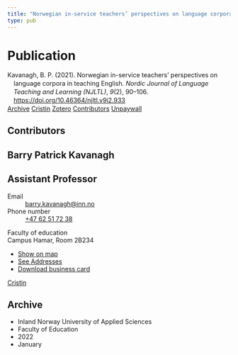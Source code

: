 ```yaml
---
title: "Norwegian in-service teachers’ perspectives on language corpora in teaching English"
type: pub
---
```

<h1>Publication</h1>
<article id="csl-bib-container-U4PUXZD2" class="csl-bib-container">
  <div class="csl-bib-body" style="line-height: 1.35; padding-left: 1em; text-indent:-1em;">
  <div class="csl-entry">Kavanagh, B. P. (2021). Norwegian in-service teachers&#x2019; perspectives on language corpora in teaching English. <i>Nordic Journal of Language Teaching and Learning (NJLTL)</i>, <i>9</i>(2), 90&#x2013;106. <a href="https://doi.org/10.46364/njltl.v9i2.933">https://doi.org/10.46364/njltl.v9i2.933</a></div>
</div>
  <div class="csl-bib-buttons">
    <a href="#taxonomy-article-U4PUXZD2" class="csl-bib-button">Archive</a>
    <a href="https://app.cristin.no/results/show.jsf?id=1986444" alt="Cristin URL" class="csl-bib-button">Cristin</a>
    <a href="http://zotero.org/groups/5022929/items/U4PUXZD2" alt="Zotero URL" class="csl-bib-button">Zotero</a>
    <a href="#contributors-article-U4PUXZD2" class="csl-bib-button">Contributors</a>
    <a href="https://journal.uia.no/index.php/NJLTL/article/download/933/739" class="csl-bib-button">Unpaywall</a>
  </div>
  <div id="csl-bib-meta-container-U4PUXZD2"></div>
</article>
<div id="csl-bib-meta-U4PUXZD2" class="csl-bib-meta">
  <article id="contributors-article-U4PUXZD2" class="contributors-article">
    <h1>Contributors</h1>
    <div class="personas">
<div class="vrtx-hinn-person-card">
<div class="photo">
<i class="lar la-user-circle missing-person"></i>
</div>
<div class="info">
<hgroup><h1>Barry Patrick Kavanagh</h1>
<h2>Assistant Professor</h2>
</hgroup><dl>
<dt>Email</dt>
<dd>
<a href="mailto:barry.kavanagh@inn.no">barry.kavanagh@inn.no</a>
</dd>
<dt>Phone number</dt>
<dd><a href="tel:+4762517238">
+47 62 51 72 38
</a></dd>
</dl>
<p>
Faculty of education<br>
Campus Hamar,
Room 2B234
</p>
<ul class="vrtx-hinn-links">
<li><a href="https://www.google.com/maps?q=60.796320,%2011.074390">Show on map</a></li>
<li><a href="https://www.inn.no/english/find-an-employee/barry-kavanagh.html#vrtx-hinn-addresses">See Addresses</a></li>
<li><a href="https://www.inn.no/english/find-an-employee/barry-kavanagh.html?vrtx=vcf">Download business card</a></li>
</ul>
</div>
</div>
<a href="https://app.cristin.no/persons/show.jsf?id=610811" alt="Cristin URL" class="personas-cristin">Cristin</a>
</div>
  </article>
  <article id="taxonomy-article-U4PUXZD2" class="taxonomy-article">
    <h1>Archive</h1>
    <ul>
      <li>Inland Norway University of Applied Sciences</li>
      <li>Faculty of Education</li>
      <li>2022</li>
      <li>January</li>
    </ul>
  </article>
</div>
